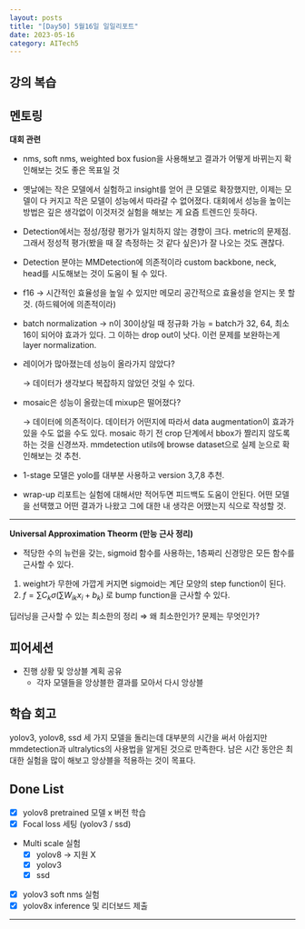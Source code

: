 ```yaml
---
layout: posts
title: "[Day50] 5월16일 일일리포트"
date: 2023-05-16
category: AITech5
---
```


## 강의 복습

## 멘토링

**대회 관련**

- nms, soft nms, weighted box fusion을 사용해보고 결과가 어떻게 바뀌는지 확인해보는 것도 좋은 목표일 것
- 옛날에는 작은 모델에서 실험하고 insight를 얻어 큰 모델로 확장했지만, 이제는 모델이 다 커지고 작은 모델이 성능에서 따라갈 수 없어졌다. 대회에서 성능을 높이는 방법은 깊은 생각없이 이것저것 실험을 해보는 게 요즘 트렌드인 듯하다.
- Detection에서는 정성/정량 평가가 일치하지 않는 경향이 크다. metric의 문제점. 그래서 정성적 평가(봤을 때 잘 측정하는 것 같다 싶은)가 잘 나오는 것도 괜찮다.
- Detection 분야는 MMDetection에 의존적이라 custom backbone, neck, head를 시도해보는 것이 도움이 될 수 있다.
- f16 → 시간적인 효율성을 높일 수 있지만 메모리 공간적으로 효율성을 얻지는 못 할것. (하드웨어에 의존적이라)
- batch normalization → n이 30이상일 때 정규화 가능 = batch가 32, 64, 최소 16이 되어야 효과가 있다. 그 이하는 drop out이 낫다. 이런 문제를 보완하는게 layer normalization.
- 레이어가 많아졌는데 성능이 올라가지 않았다?
    
    → 데이터가 생각보다 복잡하지 않았던 것일 수 있다. 
    
- mosaic은 성능이 올랐는데 mixup은 떨어졌다?
    
    → 데이터에 의존적이다. 데이터가 어떤지에 따라서 data augmentation이 효과가 있을 수도 없을 수도 있다. mosaic 하기 전 crop 단계에서 bbox가 짤리지 않도록 하는 것을 신경쓰자. mmdetection utils에 browse dataset으로 실제 눈으로 확인해보는 것 추천.
    
- 1-stage 모델은 yolo를 대부분 사용하고 version 3,7,8 추천.
- wrap-up 리포트는 실험에 대해서만 적어두면 피드백도 도움이 안된다. 어떤 모델을 선택했고 어떤 결과가 나왔고 그에 대한 내 생각은 어땠는지 식으로 작성할 것.

---

**Universal Approximation Theorm (만능 근사 정리)**

- 적당한 수의 뉴런을 갖는, sigmoid 함수를 사용하는, 1층짜리 신경망은 모든 함수를 근사할 수 있다.
1. weight가 무한에 가깝게 커지면 sigmoid는 계단 모양의 step function이 된다.
2. $f = \sum{C_k \sigma(\sum W_{ik}x_i + b_k)}$ 로 bump function을 근사할 수 있다.

딥러닝을 근사할 수 있는 최소한의 정리 ⇒ 왜 최소한인가? 문제는 무엇인가?

## 피어세션

- 진행 상황 및 앙상블 계획 공유
    - 각자 모델들을 앙상블한 결과를 모아서 다시 앙상블

## 학습 회고

yolov3, yolov8, ssd 세 가지 모델을 돌리는데 대부분의 시간을 써서 아쉽지만 mmdetection과 ultralytics의 사용법을 알게된 것으로 만족한다. 남은 시간 동안은 최대한 실험을 많이 해보고 앙상블을 적용하는 것이 목표다.

## Done List

- [x]  yolov8 pretrained 모델 x 버전 학습
- [x]  Focal loss 세팅 (yolov3 / ssd)
- Multi scale 실험
    - [x]  yolov8 → 지원 X
    - [x]  yolov3
    - [x]  ssd
- [x]  yolov3 soft nms 실험
- [x]  yolov8x inference 및 리더보드 제출

---
